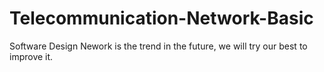 # Telecommunication-Network-Basic
Software Design Nework is the trend in the future, we will try our best to improve it.
